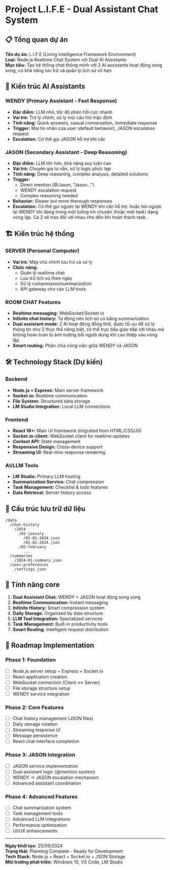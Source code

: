 # Project L.I.F.E - Dual Assistant Chat System

## 📋 Tổng quan dự án

**Tên dự án:** L.I.F.E (Living Intelligence Framework Environment)  
**Loại:** Node.js Realtime Chat System với Dual AI Assistants  
**Mục tiêu:** Tạo hệ thống chat thông minh với 2 AI assistants hoạt động song song, có khả năng lưu trữ và quản lý lịch sử vô hạn

## 🤖 Kiến trúc AI Assistants

### WENDY (Primary Assistant - Fast Response)

- **Đặc điểm:** LLM nhỏ, tốc độ phản hồi cực nhanh
- **Vai trò:** Trợ lý chính, xử lý mọi câu hỏi mặc định
- **Tính năng:** Quick answers, casual conversation, immediate response
- **Trigger:** Mọi tin nhắn của user (default behavior), JASON escalation request
- **Escalation:** Có thể gọi JASON hỗ trợ khi cần

### JASON (Secondary Assistant - Deep Reasoning)

- **Đặc điểm:** LLM lớn hơn, khả năng suy luận cao
- **Vai trò:** Chuyên gia tư vấn, xử lý logic phức tạp
- **Tính năng:** Deep reasoning, complex analysis, detailed solutions
- **Trigger:**
  - Direct mention (@Jason, "Jason...")
  - WENDY escalation request
  - Complex reasoning needed
- **Behavior:** Slower but more thorough responses
- **Escalation:** Có thể gọi ngược lại WENDY khi cần hỗ trợ. hoặc hỏi ngược lại WENDY khi đang trong một luồng trò chuyện (hoặc một task) dạng vòng lặp. Cả 2 sẽ trao đôi với nhau cho đến khi hoàn thành task.

## 🏗️ Kiến trúc hệ thống

### SERVER (Personal Computer)

- **Vai trò:** Máy chủ chính lưu trữ và xử lý
- **Chức năng:**
  - Quản lý realtime chat
  - Lưu trữ lịch sử theo ngày
  - Xử lý compression/summarization
  - API gateway cho các LLM tools

### ROOM CHAT Features

- **Realtime messaging:** WebSocket/Socket.io
- **Infinite chat history:** Tự động nén lịch sử cũ bằng summarization
- **Dual assistant mode:** 2 AI hoạt động đồng thời, được tối ưu để xử lý thông tin như 2 thực thể riêng biệt, có thể trực tiếp giao tiếp với nhau mà không hoàn toàn bị ảnh hưởng bởi người dùng khi can thiệp vào vòng lặp
- **Smart routing:** Phân chia công việc giữa WENDY và JASON

## 🛠️ Technology Stack (Dự kiến)

### Backend

- **Node.js + Express:** Main server framework
- **Socket.io:** Realtime communication
- **File System:** Structured data storage
- **LM Studio Integration:** Local LLM connections

### Frontend

- **React 18+:** Main UI framework (migrated from HTML/CSS/JS)
- **Socket.io-client:** WebSocket client for realtime updates
- **Context API:** State management
- **Responsive Design:** Cross-device support
- **Streaming UI:** Real-time response rendering

### AI/LLM Tools

- **LM Studio:** Primary LLM hosting
- **Summarization Service:** Chat compression
- **Task Management:** Checklist & todo features
- **Data Retrieval:** Server history access

## 📁 Cấu trúc lưu trữ dữ liệu

```
/data
  /chat-history
    /2024
      /01-january
        /01-01-2024.json
        /01-02-2024.json
      /02-february
        ...
  /summaries
    /2024-01-summary.json
  /user-preferences
    /settings.json
```

## 🎯 Tính năng core

1. **Dual Assistant Chat:** WENDY + JASON hoạt động song song
2. **Realtime Communication:** Instant messaging
3. **Infinite History:** Smart compression system
4. **Daily Storage:** Organized by date structure
5. **LLM Tool Integration:** Specialized services
6. **Task Management:** Built-in productivity tools
7. **Smart Routing:** Intelligent request distribution

## 🚀 Roadmap Implementation

### Phase 1: Foundation

- [ ] Node.js server setup + Express + Socket.io
- [ ] React application creation
- [ ] WebSocket connection (Client ↔ Server)
- [ ] File storage structure setup
- [ ] WENDY service integration

### Phase 2: Core Features

- [ ] Chat history management (JSON files)
- [ ] Daily storage rotation
- [ ] Streaming response UI
- [ ] Message persistence
- [ ] React chat interface completion

### Phase 3: JASON Integration

- [ ] JASON service implementation
- [ ] Dual assistant logic (@mention system)
- [ ] WENDY → JASON escalation mechanism
- [ ] Advanced assistant coordination

### Phase 4: Advanced Features

- [ ] Chat summarization system
- [ ] Task management tools
- [ ] Advanced LLM integrations
- [ ] Performance optimization
- [ ] UI/UX enhancements

---

**Ngày khởi tạo:** 25/09/2024  
**Trạng thái:** Planning Complete - Ready for Development  
**Tech Stack:** Node.js + React + Socket.io + JSON Storage  
**Môi trường phát triển:** Windows 10, VS Code, LM Studio

